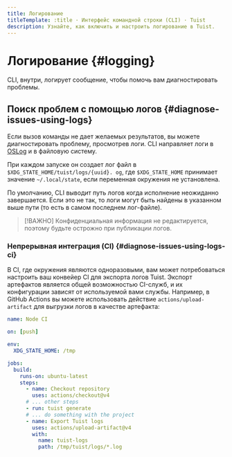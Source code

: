 ```yaml
---
title: Логирование
titleTemplate: :title · Интерфейс командной строки (CLI) · Tuist
description: Узнайте, как включить и настроить логирование в Tuist.
---
```


# Логирование {#logging}

CLI, внутри, логирует сообщение, чтобы помочь вам диагностировать проблемы.

## Поиск проблем с помощью логов {#diagnose-issues-using-logs}

Если вызов команды не дает желаемых результатов, вы можете диагностировать проблему, просмотрев логи. CLI направляет логи в [OSLog](https://developer.apple.com/documentation/os/oslog) и в файловую систему.

При каждом запуске он создает лог файл в `$XDG_STATE_HOME/tuist/logs/{uuid}. og`, где `$XDG_STATE_HOME` принимает значение `~/.local/state`, если переменная окружения не установлена.

По умолчанию, CLI выводит путь логов когда исполнение неожиданно завершается. Если это не так, то логи могут быть найдены в указанном выше пути (то есть в самом последнем лог-файле).

> [!ВАЖНО]
> Конфиденциальная информация не редактируется, поэтому будьте острожно при публикации логов.

### Непрерывная интеграция (CI) {#diagnose-issues-using-logs-ci}

В CI, где окружения являются одноразовыми, вам может потребоваться настроить ваш конвейер CI для экспорта логов Tuist.
Экспорт артефактов является общей возможностью CI-служб, и их конфигурации зависят от используемой вами службы.
Например, в GitHub Actions вы можете использовать действие `actions/upload-artifact` для выгрузки логов в качестве артефакта:

```yaml
name: Node CI

on: [push]

env:
  XDG_STATE_HOME: /tmp

jobs:
  build:
    runs-on: ubuntu-latest
    steps:
      - name: Checkout repository
        uses: actions/checkout@v4
      # ... other steps
      - run: tuist generate
      # ... do something with the project
      - name: Export Tuist logs
        uses: actions/upload-artifact@v4
        with:
          name: tuist-logs
          path: /tmp/tuist/logs/*.log
```
